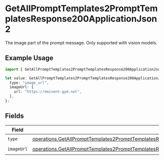 # GetAllPromptTemplates2PromptTemplatesResponse200ApplicationJson2

The image part of the prompt message. Only supported with vision models.

## Example Usage

```typescript
import { GetAllPromptTemplates2PromptTemplatesResponse200ApplicationJson2 } from "@orq-ai/node/models/operations";

let value: GetAllPromptTemplates2PromptTemplatesResponse200ApplicationJson2 = {
  type: "image_url",
  imageUrl: {
    url: "https://eminent-gym.net",
  },
};
```

## Fields

| Field                                                                                                                                                                                                                                | Type                                                                                                                                                                                                                                 | Required                                                                                                                                                                                                                             | Description                                                                                                                                                                                                                          |
| ------------------------------------------------------------------------------------------------------------------------------------------------------------------------------------------------------------------------------------ | ------------------------------------------------------------------------------------------------------------------------------------------------------------------------------------------------------------------------------------ | ------------------------------------------------------------------------------------------------------------------------------------------------------------------------------------------------------------------------------------ | ------------------------------------------------------------------------------------------------------------------------------------------------------------------------------------------------------------------------------------ |
| `type`                                                                                                                                                                                                                               | [operations.GetAllPromptTemplates2PromptTemplatesResponse200ApplicationJSONResponseBodyItems1VersionsType](../../models/operations/getallprompttemplates2prompttemplatesresponse200applicationjsonresponsebodyitems1versionstype.md) | :heavy_check_mark:                                                                                                                                                                                                                   | N/A                                                                                                                                                                                                                                  |
| `imageUrl`                                                                                                                                                                                                                           | [operations.GetAllPromptTemplates2PromptTemplatesResponse200ApplicationJSONImageUrl](../../models/operations/getallprompttemplates2prompttemplatesresponse200applicationjsonimageurl.md)                                             | :heavy_check_mark:                                                                                                                                                                                                                   | N/A                                                                                                                                                                                                                                  |